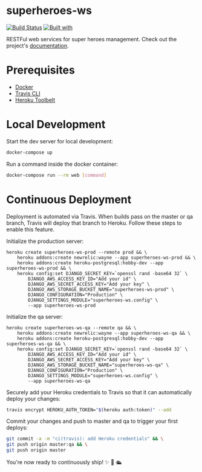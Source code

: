 # superheroes-ws

[![Build Status](https://travis-ci.org/iwansyahp/superheroes-ws.svg?branch=master)](https://travis-ci.org/iwansyahp/superheroes-ws)
[![Built with](https://img.shields.io/badge/Built_with-Cookiecutter_Django_Rest-F7B633.svg)](https://github.com/agconti/cookiecutter-django-rest)

RESTFul web services for super heroes management. Check out the project's [documentation](http://iwansyahp.github.io/superheroes-ws/).

# Prerequisites

- [Docker](https://docs.docker.com/docker-for-mac/install/)  
- [Travis CLI](http://blog.travis-ci.com/2013-01-14-new-client/)
- [Heroku Toolbelt](https://toolbelt.heroku.com/)

# Local Development

Start the dev server for local development:
```bash
docker-compose up
```

Run a command inside the docker container:

```bash
docker-compose run --rm web [command]
```

# Continuous Deployment

Deployment is automated via Travis. When builds pass on the master or qa branch, Travis will deploy that branch to Heroku. Follow these steps to enable this feature.

Initialize the production server:

```
heroku create superheroes-ws-prod --remote prod && \
    heroku addons:create newrelic:wayne --app superheroes-ws-prod && \
    heroku addons:create heroku-postgresql:hobby-dev --app superheroes-ws-prod && \
    heroku config:set DJANGO_SECRET_KEY=`openssl rand -base64 32` \
        DJANGO_AWS_ACCESS_KEY_ID="Add your id" \
        DJANGO_AWS_SECRET_ACCESS_KEY="Add your key" \
        DJANGO_AWS_STORAGE_BUCKET_NAME="superheroes-ws-prod" \
        DJANGO_CONFIGURATION="Production" \
        DJANGO_SETTINGS_MODULE="superheroes-ws.config" \
        --app superheroes-ws-prod
```

Initialize the qa server:

```
heroku create superheroes-ws-qa --remote qa && \
    heroku addons:create newrelic:wayne --app superheroes-ws-qa && \
    heroku addons:create heroku-postgresql:hobby-dev --app superheroes-ws-qa && \
    heroku config:set DJANGO_SECRET_KEY=`openssl rand -base64 32` \
        DJANGO_AWS_ACCESS_KEY_ID="Add your id" \
        DJANGO_AWS_SECRET_ACCESS_KEY="Add your key" \
        DJANGO_AWS_STORAGE_BUCKET_NAME="superheroes-ws-qa" \
        DJANGO_CONFIGURATION="Production" \
        DJANGO_SETTINGS_MODULE="superheroes-ws.config" \
        --app superheroes-ws-qa
```

Securely add your Heroku credentials to Travis so that it can automatically deploy your changes:

```bash
travis encrypt HEROKU_AUTH_TOKEN="$(heroku auth:token)" --add
```

Commit your changes and push to master and qa to trigger your first deploys:

```bash
git commit -a -m "ci(travis): add Heroku credentials" && \
git push origin master:qa && \
git push origin master
```

You're now ready to continuously ship! ✨ 💅 🛳
